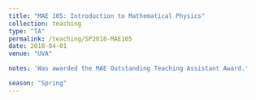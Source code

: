 ```yaml
---
title: "MAE 105: Introduction to Mathematical Physics"
collection: teaching
type: "TA"
permalink: /teaching/SP2018-MAE105
date: 2018-04-01
venue: "UVA"

notes: 'Was awarded the MAE Outstanding Teaching Assistant Award.'

season: "Spring"
---
```

